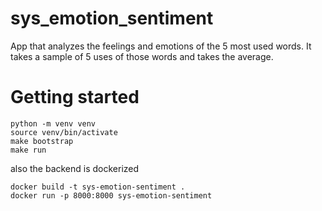 # sys_emotion_sentiment

App that analyzes the feelings and emotions of the 5 most used words. It takes a sample of 5 uses of those words and takes the average.

# Getting started


```
python -m venv venv
source venv/bin/activate
make bootstrap
make run
```

also the backend is dockerized


```
docker build -t sys-emotion-sentiment .
docker run -p 8000:8000 sys-emotion-sentiment
```
